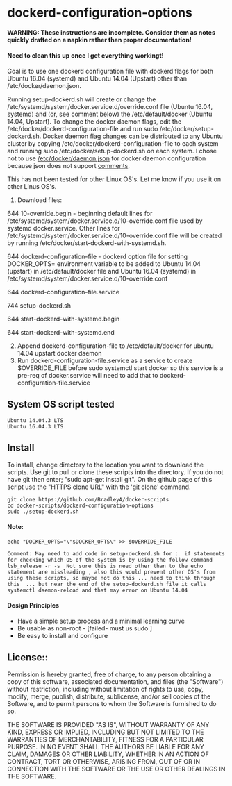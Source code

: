 # dockerd-configuration-options

#### WARNING: These instructions are incomplete. Consider them as notes quickly drafted on a napkin rather than proper documentation!

#### Need to clean this up once I get everything workingt!

Goal is to use one dockerd configuration file with dockerd flags for both Ubuntu 16.04 (systemd) and Ubuntu 14.04 (Upstart) other than /etc/docker/daemon.json.  

Running setup-dockerd.sh will create or change the /etc/systemd/system/docker.service.d/override.conf file (Ubuntu 16.04, systemd) and (or, see comment below) the /etc/default/docker (Ubuntu 14.04, Upstart).  To change the docker daemon flags, edit the /etc/docker/dockerd-configuration-file and run sudo /etc/docker/setup-dockerd.sh.  Docker daemon flag changes can be distributed to any Ubuntu cluster by copying /etc/docker/dockerd-configuration-file to each system and running sudo /etc/docker/setup-dockerd.sh on each system.  I chose not to use [/etc/docker/daemon.json](https://docs.docker.com/engine/reference/commandline/dockerd/) for docker daemon configuration because json does not support [comments](https://plus.google.com/+DouglasCrockfordEsq/posts/RK8qyGVaGSr).

This has not been tested for other Linux OS's.  Let me know if you use it on other Linus OS's.



1) Download files:
    
644	10-override.begin - beginning default lines for /etc/systemd/system/docker.service.d/10-override.conf file used by systemd docker.service.  Other lines for /etc/systemd/system/docker.service.d/10-override.conf file will be created by running /etc/docker/start-dockerd-with-systemd.sh.

644	dockerd-configuration-file - dockerd option file for setting DOCKER_OPTS= environment variable to be added to Ubuntu 14.04 (upstart) in /etc/default/docker file and Ubuntu 16.04 (systemd) in /etc/systemd/system/docker.service.d/10-override.conf

644	dockerd-configuration-file.service

744	setup-dockerd.sh

644	start-dockerd-with-systemd.begin

644	start-dockerd-with-systemd.end


2) Append dockerd-configuration-file to /etc/default/docker for ubuntu 14.04 upstart docker daemon
3) Run dockerd-configuration-file.service as a service to create $OVERRIDE_FILE before sudo systemctl start docker so this service is a pre-req of docker.service will need to add that to dockerd-configuration-file.service

## System OS script tested

    Ubuntu 14.04.3 LTS
    Ubuntu 16.04.3 LTS

## Install

To install, change directory to the location you want to download the scripts. Use git to pull or clone these scripts into the directory. If you do not have git then enter; "sudo apt-get install git". On the github page of this script use the "HTTPS clone URL" with the 'git clone' command.

    git clone https://github.com/BradleyA/docker-scripts
    cd docker-scripts/dockerd-configuration-options
    sudo ./setup-dockerd.sh

#### Note:
	echo "DOCKER_OPTS="\"$DOCKER_OPTS\" >> $OVERRIDE_FILE
	
	Comment: May need to add code in setup-dockerd.sh for :  if statements for checking which OS of the system is by using the follow command lsb_release -r -s  Not sure this is need other than to the echo statement are missleading , also this would prevent other OS's from using these scripts, so maybe not do this ... need to think through this  ... but near the end of the setup-dockerd.sh file it calls systemctl daemon-reload and that may error on Ubuntu 14.04

#### Design Principles
 * Have a simple setup process and a minimal learning curve
 * Be usable as non-root - [failed- must us sudo ]
 * Be easy to install and configure

## License::

Permission is hereby granted, free of charge, to any person obtaining a copy of this software, associated documentation, and files (the "Software") without restriction, including without limitation of rights to use, copy, modify, merge, publish, distribute, sublicense, and/or sell copies of the Software, and to permit persons to whom the Software is furnished to do so.

THE SOFTWARE IS PROVIDED "AS IS", WITHOUT WARRANTY OF ANY KIND, EXPRESS OR IMPLIED, INCLUDING BUT NOT LIMITED TO THE WARRANTIES OF MERCHANTABILITY, FITNESS FOR A PARTICULAR PURPOSE. IN NO EVENT SHALL THE AUTHORS BE LIABLE FOR ANY CLAIM, DAMAGES OR OTHER LIABILITY, WHETHER IN AN ACTION OF CONTRACT, TORT OR OTHERWISE, ARISING FROM, OUT OF OR IN CONNECTION WITH THE SOFTWARE OR THE USE OR OTHER DEALINGS IN THE SOFTWARE.

